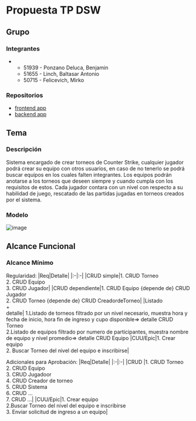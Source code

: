 # Propuesta TP DSW

## Grupo
### Integrantes
* -	51939 - Ponzano Deluca, Benjamin
  -	51655 - Linch, Baltasar Antonio
  -	50715 - Felicevich, Mirko


### Repositorios
* [frontend app](http://hyperlinkToGihubOrGitlab)
* [backend app](http://hyperlinkToGihubOrGitlab)


## Tema
### Descripción
Sistema encargado de crear torneos de Counter Strike, cualquier jugador podrá crear su equipo con otros usuarios, en caso de no tenerlo se podrá buscar equipos en los cuales falten integrantes. Los equipos podrán anotarse a los torneos que deseen siempre y cuando cumpla con los requisitos de estos. Cada jugador contara con un nivel con respecto a su habilidad de juego, rescatado de las partidas jugadas en torneos creados por el sistema.

### Modelo
![image](https://github.com/BenjaPonzano/tp/assets/164565109/08c5b23e-e60d-4bac-b0a7-421d774baff3)



## Alcance Funcional 

### Alcance Mínimo

Regularidad:
|Req|Detalle|
|:-|:-|
|CRUD simple|1. CRUD Torneo<br>2. CRUD Equipo<br>3. CRUD Jugador|
|CRUD dependiente|1. CRUD Equipo {depende de} CRUD Jugador<br>2. CRUD Torneo {depende de} CRUD CreadordeTorneo|
|Listado<br>+<br>detalle| 1.Listado de torneos filtrado por un nivel necesario, muestra hora y fecha de inicio, hora fin de ingreso y cupo disponible=> detalle CRUD Torneo<br> 2.Listado de equipos filtrado por numero de participantes, muestra nombre de equipo y nivel promedio=> detalle CRUD Equipo
|CUU/Epic|1. Crear equipo<br>2. Buscar Torneo del nivel del equipo e inscribirse|


Adicionales para Aprobación:
|Req|Detalle|
|:-|:-|
|CRUD |1. CRUD Torneo<br>2. CRUD Equipo<br>3. CRUD Jugadoor<br>4. CRUD Creador de torneo<br>5. CRUD Sistema<br>6. CRUD ...<br>7. CRUD ...|
|CUU/Epic|1. Crear equipo<br>2.Buscar Torneo del nivel del equipo e inscribirse<br>3. Enviar solicitud de ingreso a un equipo|


